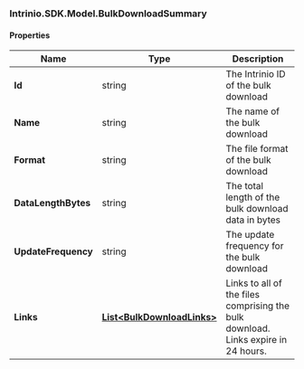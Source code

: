 [//]: # (CLASS:Intrinio.SDK.Model.BulkDownloadSummary)

[//]: # (KIND:object)

### Intrinio.SDK.Model.BulkDownloadSummary
#### Properties

[//]: # (START_DEFINITION)

Name | Type | Description
------------ | ------------- | -------------
**Id** | string | The Intrinio ID of the bulk download &nbsp;
**Name** | string | The name of the bulk download &nbsp;
**Format** | string | The file format of the bulk download &nbsp;
**DataLengthBytes** | string | The total length of the bulk download data in bytes &nbsp;
**UpdateFrequency** | string | The update frequency for the bulk download &nbsp;
**Links** | [**List&lt;BulkDownloadLinks&gt;**](BulkDownloadLinks.md) | Links to all of the files comprising the bulk download. Links expire in 24 hours. &nbsp;

[//]: # (END_DEFINITION)


[//]: # (CONTAINED_CLASS:Intrinio.SDK.Model.BulkDownloadLinks)


